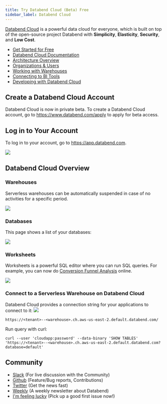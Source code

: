 ```yaml
---
title: Try Databend Cloud (Beta) Free
sidebar_label: Databend Cloud
---
```


[Databend Cloud](https://www.databend.com) is a powerful data cloud for everyone, which is built on top of the open-source project Databend with **Simplicity**, **Elasticity**, **Security**, and **Low Cost**.

- [Get Started for Free](https://www.databend.com/apply)
- [Databend Cloud Documentation](https://www.databend.com/docs)
- [Architecture Overview](https://www.databend.com/docs)
- [Organizations & Users](https://www.databend.com/docs/organizations-users/manage-your-organization/)
- [Working with Warehouses](https://www.databend.com/docs/working-with-warehouses/understanding-warehouse)
- [Connecting to BI Tools](https://www.databend.com/docs/connecting-to-bi-tools/about-this-guide)
- [Developing with Databend Cloud](https://www.databend.com/docs/developing-with-databend-cloud/about-this-guide)


## Create a Databend Cloud Account

Databend Cloud is now in private beta. To create a Databend Cloud account, go to https://www.databend.com/apply to apply for beta access.

## Log in to Your Account

To log in to your account, go to https://app.databend.com.

<img src="/img/cloud/databend-cloud-login.png"/>


## Databend Cloud Overview

### Warehouses

Serverless warehouses can be automatically suspended in case of no activities for a specific period.

<img src="/img/cloud/databend-cloud-warehouses.gif"/>


### Databases

This page shows a list of your databases:

<img src="/img/cloud/databend-cloud-data.png"/>

### Worksheets

Worksheets is a powerful SQL editor where you can run SQL queries. For example, you can now do [Conversion Funnel Analysis](../21-use-cases/04-analyze-funnel-with-databend.md) online.

<img src="/img/cloud/databend-cloud-worksheet.png"/>

### Connect to a Serverless Warehouse on Databend Cloud

Databend Cloud provides a connection string for your applications to connect to it:
<img src="/img/cloud/databend-cloud-connect.gif"/>

```shell
https://<tenant>--<warehouse>.ch.aws-us-east-2.default.databend.com/
```

Run query with curl:
```shell
curl --user 'cloudapp:password' --data-binary 'SHOW TABLES' 'https://<tenant>--<warehouse>.ch.aws-us-east-2.default.databend.com?database=default'
```

## Community

- [Slack](https://link.databend.rs/join-slack) (For live discussion with the Community)
- [Github](https://github.com/datafuselabs/databend) (Feature/Bug reports, Contributions)
- [Twitter](https://twitter.com/Datafuse_Labs) (Get the news fast)
- [Weekly](https://weekly.databend.rs/) (A weekly newsletter about Databend)
- [I'm feeling lucky](https://link.databend.rs/i-m-feeling-lucky) (Pick up a good first issue now!)